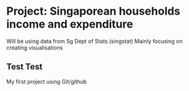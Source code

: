 # Project: Singaporean households income and expenditure
Will be using data from Sg Dept of Stats (singstat)
Mainly focusing on creating visualisations

## Test Test
My first project using Git/github
